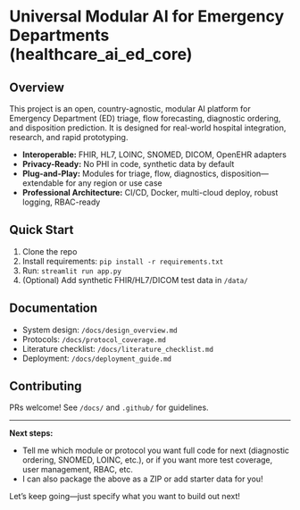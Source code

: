 # Universal Modular AI for Emergency Departments (healthcare_ai_ed_core)

## Overview

This project is an open, country-agnostic, modular AI platform for Emergency Department (ED) triage, flow forecasting, diagnostic ordering, and disposition prediction. It is designed for real-world hospital integration, research, and rapid prototyping.

- **Interoperable:** FHIR, HL7, LOINC, SNOMED, DICOM, OpenEHR adapters
- **Privacy-Ready:** No PHI in code, synthetic data by default
- **Plug-and-Play:** Modules for triage, flow, diagnostics, disposition—extendable for any region or use case
- **Professional Architecture:** CI/CD, Docker, multi-cloud deploy, robust logging, RBAC-ready

## Quick Start

1. Clone the repo
2. Install requirements: `pip install -r requirements.txt`
3. Run: `streamlit run app.py`
4. (Optional) Add synthetic FHIR/HL7/DICOM test data in `/data/`

## Documentation

- System design: `/docs/design_overview.md`
- Protocols: `/docs/protocol_coverage.md`
- Literature checklist: `/docs/literature_checklist.md`
- Deployment: `/docs/deployment_guide.md`

## Contributing

PRs welcome! See `/docs/` and `.github/` for guidelines.

---

**Next steps:**  
- Tell me which module or protocol you want full code for next (diagnostic ordering, SNOMED, LOINC, etc.), or if you want more test coverage, user management, RBAC, etc.
- I can also package the above as a ZIP or add starter data for you!

Let’s keep going—just specify what you want to build out next!
